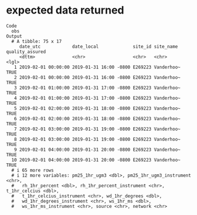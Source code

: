 # expected data returned

    Code
      obs
    Output
      # A tibble: 75 x 17
         date_utc            date_local             site_id site_name  quality_assured
         <dttm>              <chr>                  <chr>   <chr>      <lgl>          
       1 2019-02-01 00:00:00 2019-01-31 16:00 -0800 E269223 Vanderhoo~ TRUE           
       2 2019-02-01 00:00:00 2019-01-31 16:00 -0800 E269223 Vanderhoo~ TRUE           
       3 2019-02-01 01:00:00 2019-01-31 17:00 -0800 E269223 Vanderhoo~ TRUE           
       4 2019-02-01 01:00:00 2019-01-31 17:00 -0800 E269223 Vanderhoo~ TRUE           
       5 2019-02-01 02:00:00 2019-01-31 18:00 -0800 E269223 Vanderhoo~ TRUE           
       6 2019-02-01 02:00:00 2019-01-31 18:00 -0800 E269223 Vanderhoo~ TRUE           
       7 2019-02-01 03:00:00 2019-01-31 19:00 -0800 E269223 Vanderhoo~ TRUE           
       8 2019-02-01 03:00:00 2019-01-31 19:00 -0800 E269223 Vanderhoo~ TRUE           
       9 2019-02-01 04:00:00 2019-01-31 20:00 -0800 E269223 Vanderhoo~ TRUE           
      10 2019-02-01 04:00:00 2019-01-31 20:00 -0800 E269223 Vanderhoo~ TRUE           
      # i 65 more rows
      # i 12 more variables: pm25_1hr_ugm3 <dbl>, pm25_1hr_ugm3_instrument <chr>,
      #   rh_1hr_percent <dbl>, rh_1hr_percent_instrument <chr>, t_1hr_celcius <dbl>,
      #   t_1hr_celcius_instrument <chr>, wd_1hr_degrees <dbl>,
      #   wd_1hr_degrees_instrument <chr>, ws_1hr_ms <dbl>,
      #   ws_1hr_ms_instrument <chr>, source <chr>, network <chr>

